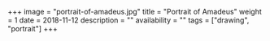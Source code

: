 +++
image = "portrait-of-amadeus.jpg"
title = "Portrait of Amadeus"
weight = 1
date = 2018-11-12
description = ""
availability = ""
tags = ["drawing", "portrait"]
+++
